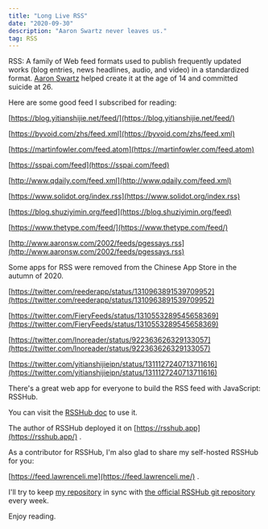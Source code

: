 ```yaml
---
title: "Long Live RSS"
date: "2020-09-30"
description: "Aaron Swartz never leaves us."
tag: RSS
---
```


RSS: A family of Web feed formats used to publish frequently updated works (blog entries, news headlines, audio, and video) in a standardized format. [Aaron Swartz](http://www.aaronsw.com/) helped create it at the age of 14 and committed suicide at 26.

Here are some good feed I subscribed for reading:

[https://blog.yitianshijie.net/feed/](https://blog.yitianshijie.net/feed/)

[https://byvoid.com/zhs/feed.xml](https://byvoid.com/zhs/feed.xml)

[https://martinfowler.com/feed.atom](https://martinfowler.com/feed.atom)

[https://sspai.com/feed](https://sspai.com/feed)

[http://www.qdaily.com/feed.xml](http://www.qdaily.com/feed.xml)

[https://www.solidot.org/index.rss](https://www.solidot.org/index.rss)

[https://blog.shuziyimin.org/feed](https://blog.shuziyimin.org/feed)

[https://www.thetype.com/feed/](https://www.thetype.com/feed/)

[http://www.aaronsw.com/2002/feeds/pgessays.rss](http://www.aaronsw.com/2002/feeds/pgessays.rss)

Some apps for RSS were removed from the Chinese App Store in the autumn of 2020.

[https://twitter.com/reederapp/status/1310963891539709952](https://twitter.com/reederapp/status/1310963891539709952)

[https://twitter.com/FieryFeeds/status/1310553289545658369](https://twitter.com/FieryFeeds/status/1310553289545658369)

[https://twitter.com/Inoreader/status/922363626329133057](https://twitter.com/Inoreader/status/922363626329133057)

[https://twitter.com/yitianshijieipn/status/1311127240713711616](https://twitter.com/yitianshijieipn/status/1311127240713711616)

There's a great web app for everyone to build the RSS feed with JavaScript: RSSHub.

You can visit the [RSSHub doc](https://docs.rsshub.app/) to use it.

The author of RSSHub deployed it on [https://rsshub.app](https://rsshub.app/) .

As a contributor for RSSHub, I'm also glad to share my self-hosted RSSHub for you:

[https://feed.lawrenceli.me](https://feed.lawrenceli.me/) .

I'll try to keep [my repository](https://github.com/Lonor/RSSHub) in sync with [the official RSSHub git repository](https://github.com/DIYgod/RSSHub) every week.

Enjoy reading.
